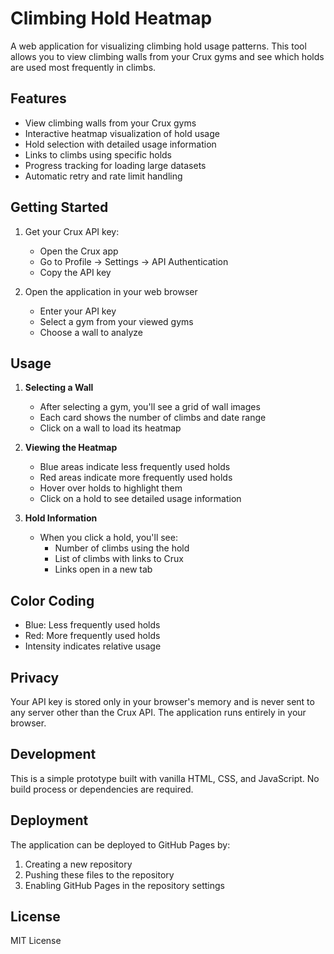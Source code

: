 # Climbing Hold Heatmap

A web application for visualizing climbing hold usage patterns. This tool allows you to view climbing walls from your Crux gyms and see which holds are used most frequently in climbs.

## Features

- View climbing walls from your Crux gyms
- Interactive heatmap visualization of hold usage
- Hold selection with detailed usage information
- Links to climbs using specific holds
- Progress tracking for loading large datasets
- Automatic retry and rate limit handling

## Getting Started

1. Get your Crux API key:
   - Open the Crux app
   - Go to Profile -> Settings -> API Authentication
   - Copy the API key

2. Open the application in your web browser
   - Enter your API key
   - Select a gym from your viewed gyms
   - Choose a wall to analyze

## Usage

1. **Selecting a Wall**
   - After selecting a gym, you'll see a grid of wall images
   - Each card shows the number of climbs and date range
   - Click on a wall to load its heatmap

2. **Viewing the Heatmap**
   - Blue areas indicate less frequently used holds
   - Red areas indicate more frequently used holds
   - Hover over holds to highlight them
   - Click on a hold to see detailed usage information

3. **Hold Information**
   - When you click a hold, you'll see:
     - Number of climbs using the hold
     - List of climbs with links to Crux
     - Links open in a new tab

## Color Coding

- Blue: Less frequently used holds
- Red: More frequently used holds
- Intensity indicates relative usage

## Privacy

Your API key is stored only in your browser's memory and is never sent to any server other than the Crux API. The application runs entirely in your browser.

## Development

This is a simple prototype built with vanilla HTML, CSS, and JavaScript. No build process or dependencies are required.

## Deployment

The application can be deployed to GitHub Pages by:

1. Creating a new repository
2. Pushing these files to the repository
3. Enabling GitHub Pages in the repository settings

## License

MIT License
